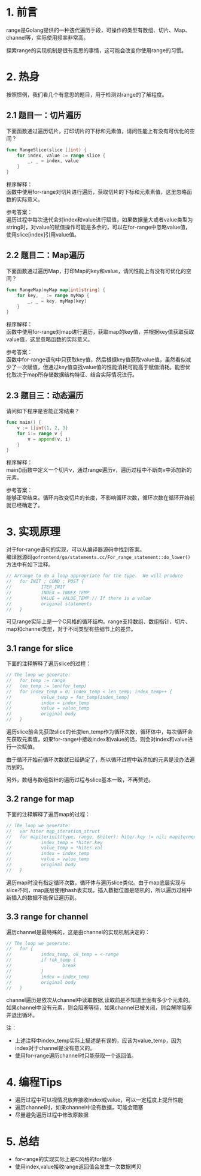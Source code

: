 # 1. 前言
range是Golang提供的一种迭代遍历手段，可操作的类型有数组、切片、Map、channel等，实际使用频率非常高。

探索range的实现机制是很有意思的事情，这可能会改变你使用range的习惯。

# 2. 热身
按照惯例，我们看几个有意思的题目，用于检测对range的了解程度。

## 2.1 题目一：切片遍历
下面函数通过遍历切片，打印切片的下标和元素值，请问性能上有没有可优化的空间？
```go
func RangeSlice(slice []int) {
    for index, value := range slice {
        _, _ = index, value
    }
}
```
程序解释：  
函数中使用for-range对切片进行遍历，获取切片的下标和元素素值，这里忽略函数的实际意义。

参考答案：  
遍历过程中每次迭代会对index和value进行赋值，如果数据量大或者value类型为string时，对value的赋值操作可能是多余的，可以在for-range中忽略value值，使用slice[index]引用value值。

## 2.2 题目二：Map遍历
下面函数通过遍历Map，打印Map的key和value，请问性能上有没有可优化的空间？
```go
func RangeMap(myMap map[int]string) {
    for key, _ := range myMap {
        _, _ = key, myMap[key]
    }
}
```
程序解释：  
函数中使用for-range对map进行遍历，获取map的key值，并根据key值获取获取value值，这里忽略函数的实际意义。

参考答案：  
函数中for-range语句中只获取key值，然后根据key值获取value值，虽然看似减少了一次赋值，但通过key值查找value值的性能消耗可能高于赋值消耗。能否优化取决于map所存储数据结构特征、结合实际情况进行。

## 2.3 题目三：动态遍历
请问如下程序是否能正常结束？
```go
func main() {
    v := []int{1, 2, 3}
    for i:= range v {
        v = append(v, i)
    }
}
```
程序解释：  
main()函数中定义一个切片v，通过range遍历v，遍历过程中不断向v中添加新的元素。

参考答案：  
能够正常结束。循环内改变切片的长度，不影响循环次数，循环次数在循环开始前就已经确定了。

# 3. 实现原理
对于for-range语句的实现，可以从编译器源码中找到答案。  
编译器源码`gofrontend/go/statements.cc/For_range_statement::do_lower()`方法中有如下注释。
```go
// Arrange to do a loop appropriate for the type.  We will produce
//   for INIT ; COND ; POST {
//           ITER_INIT
//           INDEX = INDEX_TEMP
//           VALUE = VALUE_TEMP // If there is a value
//           original statements
//   }
```
可见range实际上是一个C风格的循环结构。range支持数组、数组指针、切片、map和channel类型，对于不同类型有些细节上的差异。

## 3.1 range for slice
下面的注释解释了遍历slice的过程：
```go
// The loop we generate:
//   for_temp := range
//   len_temp := len(for_temp)
//   for index_temp = 0; index_temp < len_temp; index_temp++ {
//           value_temp = for_temp[index_temp]
//           index = index_temp
//           value = value_temp
//           original body
//   }
```
遍历slice前会先获取slice的长度len_temp作为循环次数，循环体中，每次循环会先获取元素值，如果for-range中接收index和value的话，则会对index和value进行一次赋值。

由于循环开始前循环次数就已经确定了，所以循环过程中新添加的元素是没办法遍历到的。

另外，数组与数组指针的遍历过程与slice基本一致，不再赘述。

## 3.2 range for map
下面的注释解释了遍历map的过程：
```go
// The loop we generate:
//   var hiter map_iteration_struct
//   for mapiterinit(type, range, &hiter); hiter.key != nil; mapiternext(&hiter) {
//           index_temp = *hiter.key
//           value_temp = *hiter.val
//           index = index_temp
//           value = value_temp
//           original body
//   }
```
遍历map时没有指定循环次数，循环体与遍历slice类似。由于map底层实现与slice不同，map底层使用hash表实现，插入数据位置是随机的，所以遍历过程中新插入的数据不能保证遍历到。

## 3.3 range for channel
遍历channel是最特殊的，这是由channel的实现机制决定的：
```go
// The loop we generate:
//   for {
//           index_temp, ok_temp = <-range
//           if !ok_temp {
//                   break
//           }
//           index = index_temp
//           original body
//   }
```
channel遍历是依次从channel中读取数据,读取前是不知道里面有多少个元素的。如果channel中没有元素，则会阻塞等待，如果channel已被关闭，则会解除阻塞并退出循环。

注：
- 上述注释中index_temp实际上描述是有误的，应该为value_temp，因为index对于channel是没有意义的。
- 使用for-range遍历channel时只能获取一个返回值。

# 4. 编程Tips
- 遍历过程中可以视情况放弃接收index或value，可以一定程度上提升性能
- 遍历channel时，如果channel中没有数据，可能会阻塞
- 尽量避免遍历过程中修改原数据

# 5. 总结
- for-range的实现实际上是C风格的for循环
- 使用index,value接收range返回值会发生一次数据拷贝